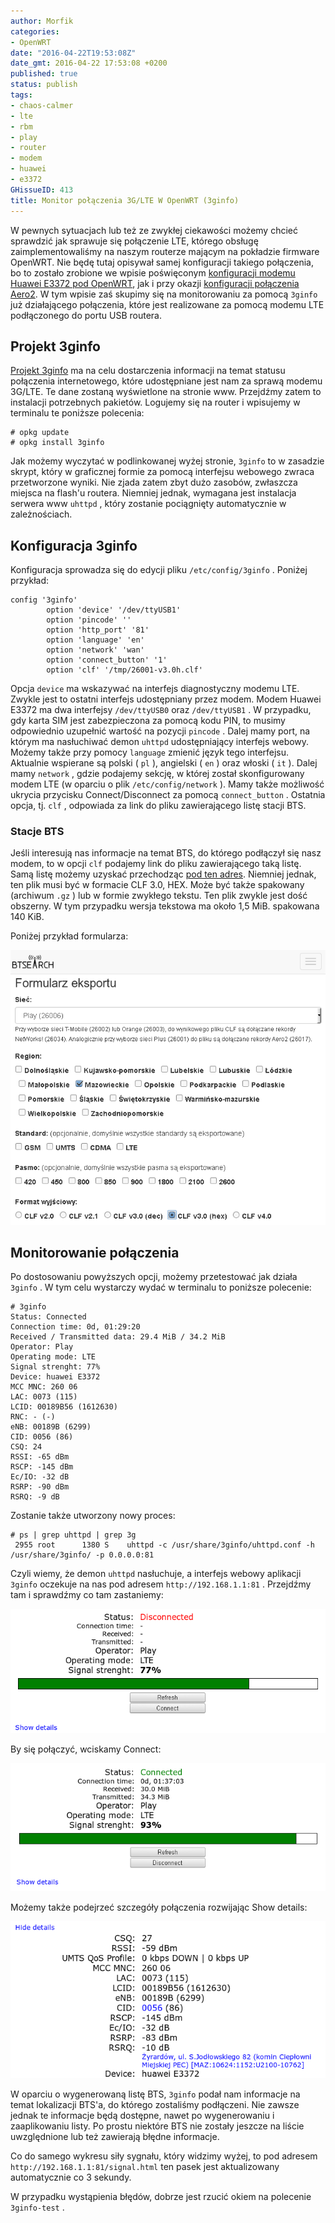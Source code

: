 ```yaml
---
author: Morfik
categories:
- OpenWRT
date: "2016-04-22T19:53:08Z"
date_gmt: 2016-04-22 17:53:08 +0200
published: true
status: publish
tags:
- chaos-calmer
- lte
- rbm
- play
- router
- modem
- huawei
- e3372
GHissueID: 413
title: Monitor połączenia 3G/LTE W OpenWRT (3ginfo)
---
```


W pewnych sytuacjach lub też ze zwykłej ciekawości możemy chcieć sprawdzić jak sprawuje się
połączenie LTE, którego obsługę zaimplementowaliśmy na naszym routerze mającym na pokładzie
firmware OpenWRT. Nie będę tutaj opisywał samej konfiguracji takiego połączenia, bo to zostało
zrobione we wpisie poświęconym [konfiguracji modemu Huawei E3372 pod
OpenWRT](/post/modem-lte-pod-openwrt/), jak i przy okazji [konfiguracji połączenia
Aero2](/post/konfiguracja-polaczenia-aero2-na-openwrt/). W tym wpisie zaś skupimy
się na monitorowaniu za pomocą `3ginfo` już działającego połączenia, które jest realizowane za
pomocą modemu LTE podłączonego do portu USB routera.

<!--more-->
## Projekt 3ginfo

[Projekt 3ginfo](http://eko.one.pl/?p=openwrt-3ginfo) ma na celu dostarczenia informacji na temat
statusu połączenia internetowego, które udostępniane jest nam za sprawą modemu 3G/LTE. Te dane
zostaną wyświetlone na stronie www. Przejdźmy zatem to instalacji potrzebnych pakietów. Logujemy się
na router i wpisujemy w terminalu te poniższe polecenia:

    # opkg update
    # opkg install 3ginfo

Jak możemy wyczytać w podlinkowanej wyżej stronie, `3ginfo` to w zasadzie skrypt, który w graficznej
formie za pomocą interfejsu webowego zwraca przetworzone wyniki. Nie zjada zatem zbyt dużo zasobów,
zwłaszcza miejsca na flash'u routera. Niemniej jednak, wymagana jest instalacja serwera www
`uhttpd` , który zostanie pociągnięty automatycznie w zależnościach.

## Konfiguracja 3ginfo

Konfiguracja sprowadza się do edycji pliku `/etc/config/3ginfo` . Poniżej przykład:

    config '3ginfo'
            option 'device' '/dev/ttyUSB1'
            option 'pincode' ''
            option 'http_port' '81'
            option 'language' 'en'
            option 'network' 'wan'
            option 'connect_button' '1'
            option 'clf' '/tmp/26001-v3.0h.clf'

Opcja `device` ma wskazywać na interfejs diagnostyczny modemu LTE. Zwykle jest to ostatni interfejs
udostępniany przez modem. Modem Huawei E3372 ma dwa interfejsy `/dev/ttyUSB0` oraz `/dev/ttyUSB1` .
W przypadku, gdy karta SIM jest zabezpieczona za pomocą kodu PIN, to musimy odpowiednio uzupełnić
wartość na pozycji `pincode` . Dalej mamy port, na którym ma nasłuchiwać demon `uhttpd`
udostępniający interfejs webowy. Możemy także przy pomocy `language` zmienić język tego
interfejsu. Aktualnie wspierane są polski ( `pl` ), angielski ( `en` ) oraz włoski ( `it` ). Dalej
mamy `network` , gdzie podajemy sekcję, w której został skonfigurowany modem LTE (w oparciu o plik
`/etc/config/network` ). Mamy także możliwość ukrycia przycisku Connect/Disconnect za pomocą
`connect_button` . Ostatnia opcja, tj. `clf` , odpowiada za link do pliku zawierającego listę stacji
BTS.

### Stacje BTS

Jeśli interesują nas informacje na temat BTS, do którego podłączył się nasz modem, to w opcji `clf`
podajemy link do pliku zawierającego taką listę. Samą listę możemy uzyskać przechodząc [pod ten
adres](http://beta.btsearch.pl/bts/export). Niemniej jednak, ten plik musi być w formacie CLF 3.0,
HEX. Może być także spakowany (archiwum `.gz` ) lub w formie zwykłego tekstu. Ten plik zwykle jest
dość obszerny. W tym przypadku wersja tekstowa ma około 1,5 MiB. spakowana 140 KiB.

Poniżej przykład formularza:

![](/img/2016/04/1.formularz-bts-3ginfo.png#big)

## Monitorowanie połączenia

Po dostosowaniu powyższych opcji, możemy przetestować jak działa `3ginfo` . W tym celu wystarczy
wydać w terminalu to poniższe polecenie:

    # 3ginfo
    Status: Connected
    Connection time: 0d, 01:29:20
    Received / Transmitted data: 29.4 MiB / 34.2 MiB
    Operator: Play
    Operating mode: LTE
    Signal strenght: 77%
    Device: huawei E3372
    MCC MNC: 260 06
    LAC: 0073 (115)
    LCID: 00189B56 (1612630)
    RNC: - (-)
    eNB: 00189B (6299)
    CID: 0056 (86)
    CSQ: 24
    RSSI: -65 dBm
    RSCP: -145 dBm
    Ec/IO: -32 dB
    RSRP: -90 dBm
    RSRQ: -9 dB

Zostanie także utworzony nowy proces:

    # ps | grep uhttpd | grep 3g
     2955 root      1380 S    uhttpd -c /usr/share/3ginfo/uhttpd.conf -h /usr/share/3ginfo/ -p 0.0.0.0:81

Czyli wiemy, że demon `uhttpd` nasłuchuje, a interfejs webowy aplikacji `3ginfo` oczekuje na nas pod
adresem `http://192.168.1.1:81` . Przejdźmy tam i sprawdźmy co tam zastaniemy:

![](/img/2016/04/2.3ginfo-rozlaczony.png#big)

By się połączyć, wciskamy Connect:

![](/img/2016/04/3.3ginfo-polaczony.png#big)

Możemy także podejrzeć szczegóły połączenia rozwijając Show details:

![](/img/2016/04/4.3ginfo-dodatkowe-informacje.png#big)

W oparciu o wygenerowaną listę BTS, `3ginfo` podał nam informacje na temat lokalizacji BTS'a, do
którego zostaliśmy podłączeni. Nie zawsze jednak te informacje będą dostępne, nawet po
wygenerowaniu i zaaplikowaniu listy. Po prostu niektóre BTS nie zostały jeszcze na liście
uwzględnione lub też zawierają błędne informacje.

Co do samego wykresu siły sygnału, który widzimy wyżej, to pod adresem
`http://192.168.1.1:81/signal.html` ten pasek jest aktualizowany automatycznie co 3 sekundy.

W przypadku wystąpienia błędów, dobrze jest rzucić okiem na polecenie `3ginfo-test` .
